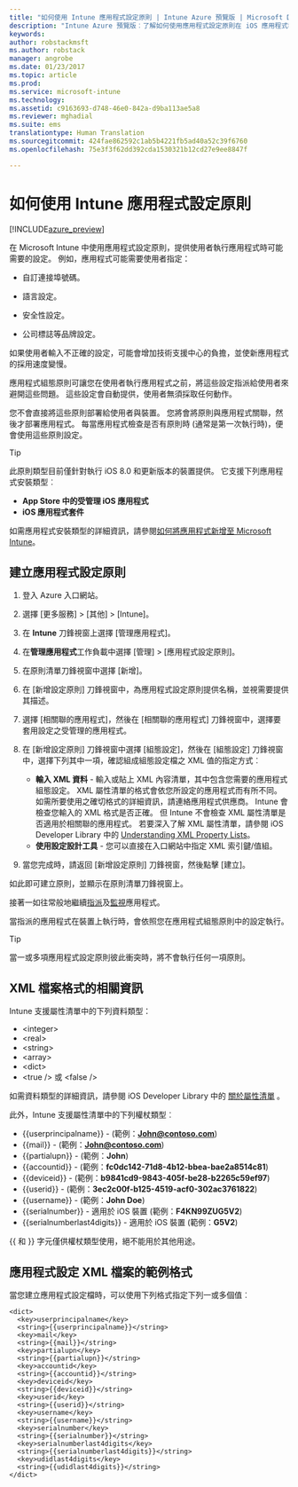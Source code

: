 ```yaml
---
title: "如何使用 Intune 應用程式設定原則 | Intune Azure 預覽版 | Microsoft Docs"
description: "Intune Azure 預覽版︰了解如何使用應用程式設定原則在 iOS 應用程式執行時，將設定資料提供給該應用程式。"
keywords: 
author: robstackmsft
ms.author: robstack
manager: angrobe
ms.date: 01/23/2017
ms.topic: article
ms.prod: 
ms.service: microsoft-intune
ms.technology: 
ms.assetid: c9163693-d748-46e0-842a-d9ba113ae5a8
ms.reviewer: mghadial
ms.suite: ems
translationtype: Human Translation
ms.sourcegitcommit: 424fae862592c1ab5b4221fb5ad40a52c39f6760
ms.openlocfilehash: 75e3f3f62dd392cda1530321b12cd27e9ee8847f

---
```


# <a name="how-to-use-intune-app-configuration-policies"></a>如何使用 Intune 應用程式設定原則

[!INCLUDE[azure_preview](../includes/azure_preview.md)]

在 Microsoft Intune 中使用應用程式設定原則，提供使用者執行應用程式時可能需要的設定。 例如，應用程式可能需要使用者指定：

-   自訂連接埠號碼。

-   語言設定。

-   安全性設定。

-   公司標誌等品牌設定。

如果使用者輸入不正確的設定，可能會增加技術支援中心的負擔，並使新應用程式的採用速度變慢。

應用程式組態原則可讓您在使用者執行應用程式之前，將這些設定指派給使用者來避開這些問題。 這些設定會自動提供，使用者無須採取任何動作。

您不會直接將這些原則部署給使用者與裝置。 您將會將原則與應用程式關聯，然後才部署應用程式。 每當應用程式檢查是否有原則時 (通常是第一次執行時)，便會使用這些原則設定。

> [!TIP]
> 此原則類型目前僅針對執行 iOS 8.0 和更新版本的裝置提供。 它支援下列應用程式安裝類型︰
>
> -   **App Store 中的受管理 iOS 應用程式**
> -   **iOS 應用程式套件**
>
> 如需應用程式安裝類型的詳細資訊，請參閱[如何將應用程式新增至 Microsoft Intune](/intune-azure/manage-apps/add-apps)。

## <a name="create-an-app-configuration-policy"></a>建立應用程式設定原則

1. 登入 Azure 入口網站。
2. 選擇 [更多服務]  >  [其他]  >  [Intune]。
3. 在 **Intune** 刀鋒視窗上選擇 [管理應用程式]。
1.  在**管理應用程式**工作負載中選擇 [管理]  >  [應用程式設定原則]。

2.  在原則清單刀鋒視窗中選擇 [新增]。

3.  在 [新增設定原則] 刀鋒視窗中，為應用程式設定原則提供名稱，並視需要提供其描述。
4.  選擇 [相關聯的應用程式]，然後在 [相關聯的應用程式] 刀鋒視窗中，選擇要套用設定之受管理的應用程式。
5.  在 [新增設定原則] 刀鋒視窗中選擇 [組態設定]，然後在 [組態設定] 刀鋒視窗中，選擇下列其中一項，確認組成組態設定檔之 XML 值的指定方式︰
    - **輸入 XML 資料** - 輸入或貼上 XML 內容清單，其中包含您需要的應用程式組態設定。 XML 屬性清單的格式會依您所設定的應用程式而有所不同。 如需所要使用之確切格式的詳細資訊，請連絡應用程式供應商。
    Intune 會檢查您輸入的 XML 格式是否正確。 但 Intune 不會檢查 XML 屬性清單是否適用於相關聯的應用程式。
    若要深入了解 XML 屬性清單，請參閱 iOS Developer Library 中的 [Understanding XML Property Lists](https://developer.apple.com/library/ios/documentation/Cocoa/Conceptual/PropertyLists/UnderstandXMLPlist/UnderstandXMLPlist.html)。
    - **使用設定設計工具** - 您可以直接在入口網站中指定 XML 索引鍵/值組。
8. 當您完成時，請返回 [新增設定原則] 刀鋒視窗，然後點擊 [建立]。

如此即可建立原則，並顯示在原則清單刀鋒視窗上。

接著一如往常般地繼續[指派](deploy-apps.md)及[監視](monitor-apps.md)應用程式。

當指派的應用程式在裝置上執行時，會依照您在應用程式組態原則中的設定執行。

> [!TIP]
> 當一或多項應用程式設定原則彼此衝突時，將不會執行任何一項原則。

## <a name="information-about-the-xml-file-format"></a>XML 檔案格式的相關資訊

Intune 支援屬性清單中的下列資料類型：

- &lt;integer&gt;
- &lt;real&gt;
- &lt;string&gt;
- &lt;array&gt;
- &lt;dict&gt;
- &lt;true /&gt; 或 &lt;false /&gt;

如需資料類型的詳細資訊，請參閱 iOS Developer Library 中的 [關於屬性清單](https://developer.apple.com/library/ios/documentation/Cocoa/Conceptual/PropertyLists/AboutPropertyLists/AboutPropertyLists.html) 。

此外，Intune 支援屬性清單中的下列權杖類型︰
- \{\{userprincipalname\}\} - (範例：**John@contoso.com**)
- \{\{mail\}\} - (範例：**John@contoso.com**)
- \{\{partialupn\}\} - (範例：**John**)
- \{\{accountid\}\} - (範例：**fc0dc142-71d8-4b12-bbea-bae2a8514c81**)
- \{\{deviceid\}\} - (範例：**b9841cd9-9843-405f-be28-b2265c59ef97**)
- \{\{userid\}\} - (範例：**3ec2c00f-b125-4519-acf0-302ac3761822**)
- \{\{username\}\} - (範例：**John Doe**)
- \{\{serialnumber\}\} - 適用於 iOS 裝置 (範例：**F4KN99ZUG5V2**)
- \{\{serialnumberlast4digits\}\} - 適用於 iOS 裝置 (範例：**G5V2**)

\{\{ 和 \}\} 字元僅供權杖類型使用，絕不能用於其他用途。





## <a name="example-format-for-an-app-configuration-xml-file"></a>應用程式設定 XML 檔案的範例格式

當您建立應用程式設定檔時，可以使用下列格式指定下列一或多個值︰

```
<dict>
  <key>userprincipalname</key>
  <string>{{userprincipalname}}</string>
  <key>mail</key>
  <string>{{mail}}</string>
  <key>partialupn</key>
  <string>{{partialupn}}</string>
  <key>accountid</key>
  <string>{{accountid}}</string>
  <key>deviceid</key>
  <string>{{deviceid}}</string>
  <key>userid</key>
  <string>{{userid}}</string>
  <key>username</key>
  <string>{{username}}</string>
  <key>serialnumber</key>
  <string>{{serialnumber}}</string>
  <key>serialnumberlast4digits</key>
  <string>{{serialnumberlast4digits}}</string>
  <key>udidlast4digits</key>
  <string>{{udidlast4digits}}</string>
</dict>

```



<!--HONumber=Feb17_HO1-->



